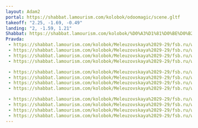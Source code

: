 ```yaml
---
layout: Adam2
portal: https://shabbat.lamourism.com/kolobok/odoomagic/scene.gltf
takeoff: "2.25, -1.69, -0.49"
landing: "2, -1.59, 1.21"
Shabbat: https://shabbat.lamourism.com/kolobok/%D0%A3%D1%81%D0%BE%D0%B2%D0%B8%D1%87.mp4
Pravda:
 - https://shabbat.lamourism.com/kolobok/Meleuzovskaya%2029-29/fsb.ru/www.cia.gov/23.webp
 - https://shabbat.lamourism.com/kolobok/Meleuzovskaya%2029-29/fsb.ru/www.cia.gov/23.webp
 - https://shabbat.lamourism.com/kolobok/Meleuzovskaya%2029-29/fsb.ru/www.cia.gov/23.webp
 - https://shabbat.lamourism.com/kolobok/Meleuzovskaya%2029-29/fsb.ru/www.cia.gov/23.webp

 - https://shabbat.lamourism.com/kolobok/Meleuzovskaya%2029-29/fsb.ru/www.cia.gov/23.webp
 - https://shabbat.lamourism.com/kolobok/Meleuzovskaya%2029-29/fsb.ru/www.cia.gov/23.webp
 - https://shabbat.lamourism.com/kolobok/Meleuzovskaya%2029-29/fsb.ru/www.cia.gov/23.webp
 - https://shabbat.lamourism.com/kolobok/Meleuzovskaya%2029-29/fsb.ru/www.cia.gov/23.webp

 - https://shabbat.lamourism.com/kolobok/Meleuzovskaya%2029-29/fsb.ru/www.cia.gov/23.webp
 - https://shabbat.lamourism.com/kolobok/Meleuzovskaya%2029-29/fsb.ru/www.cia.gov/23.webp
 - https://shabbat.lamourism.com/kolobok/Meleuzovskaya%2029-29/fsb.ru/www.cia.gov/23.webp
 - https://shabbat.lamourism.com/kolobok/Meleuzovskaya%2029-29/fsb.ru/www.cia.gov/23.webp
---
```


